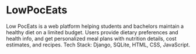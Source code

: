 # LowPocEats
Low PocEats is a web platform helping students and bachelors maintain a healthy diet on a limited budget. Users provide dietary preferences and health info, and get personalized meal plans with nutrition details, cost estimates, and recipes. Tech Stack: Django, SQLite, HTML, CSS, JavaScript.
